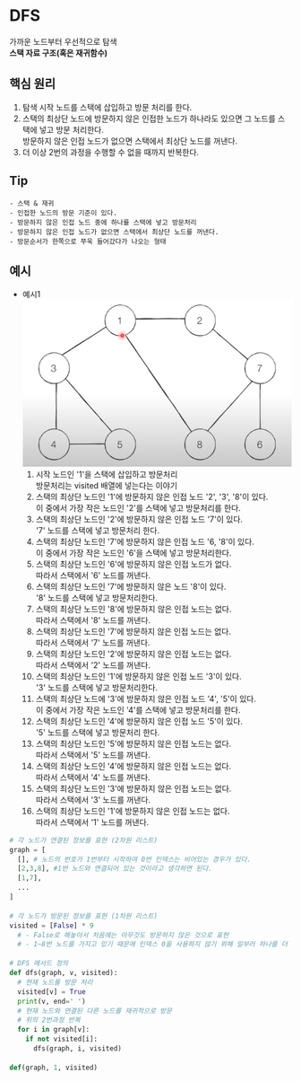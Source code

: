 # DFS 
가까운 노드부터 우선적으로 탐색   
<strong>스택 자료 구조(혹은 재귀함수)</strong>

## 핵심 원리
  1. 탐색 시작 노드를 스택에 삽입하고 방문 처리를 한다.
  2. 스택의 최상단 노드에 방문하지 않은 인접한 노드가 하나라도 있으면
  그 노드를 스택에 넣고 방문 처리한다.   
  방문하지 않은 인접 노드가 없으면 스택에서 최상단 노드를 꺼낸다.
  3. 더 이상 2번의 과정을 수행할 수 없을 때까지 반복한다.

## Tip
    - 스택 & 재귀
    - 인접한 노드의 방문 기준이 있다.   
    - 방문하지 않은 인접 노드 중에 하나를 스택에 넣고 방문처리
    - 방문하지 않은 인접 노드가 없으면 스택에서 최상단 노드를 꺼낸다.
    - 방문순서가 한쪽으로 쭈욱 들어갔다가 나오는 형태

## 예시
- 예시1
  ![DFS예시01](./example01.png)
  1. 시작 노드인 '1'을 스택에 삽입하고 방문처리   
      방문처리는 visited 배열에 넣는다는 이야기
  2. 스택의 최상단 노드인 '1'에 방문하지 않은 인접 노드 '2', '3', '8'이 있다.   
      이 중에서 가장 작은 노드인 '2'를 스택에 넣고 방문처리를 한다.
  3. 스택의 최상단 노드인 '2'에 방문하지 않은 인접 노드 '7'이 있다.   
      '7' 노드를 스택에 넣고 방문처리 한다.
  4. 스택의 최상단 노드인 '7'에 방문하지 않은 인접 노드 '6, '8'이 있다.   
      이 중에서 가장 작은 노드인 '6'을 스택에 넣고 방문처리한다.
  5. 스택의 최상단 노드인 '6'에 방문하지 않은 인접 노드가 없다.   
      따라서 스택에서 '6' 노드를 꺼낸다.
  6. 스택의 최상단 노드인 '7'에 방문하지 않은 노드 '8'이 있다.   
      '8' 노드를 스택에 넣고 방문처리한다.
  7. 스택의 최상단 노드인 '8'에 방문하지 않은 인접 노드는 없다.   
      따라서 스택에서 '8' 노드를 꺼낸다.
  8. 스택의 최상단 노드인 '7'에 방문하지 않은 인접 노드는 없다.   
      따라서 스택에서 '7' 노드를 꺼낸다.
  9. 스택의 최상단 노드인 '2'에 방문하지 않은 인접 노드는 없다.   
      따라서 스택에서 '2' 노드를 꺼낸다.
  10. 스택의 최상단 노드인 '1'에 방문하지 않은 인접 노드 '3'이 있다.   
      '3' 노드를 스택에 넣고 방문처리한다.
  11. 스택의 최상단 노드에 '3'에 방문하지 않은 인접 노드 '4', '5'이 있다.   
      이 중에서 가장 작은 노드인 '4'를 스택에 넣고 방문처리를 한다.
  12. 스택의 최상단 노드인 '4'에 방문하지 않은 인접 노드 '5'이 있다.      
      '5' 노드를 스택에 넣고 방문처리 한다.
  13. 스택의 최상단 노드인 '5'에 방문하지 않은 인접 노드는 없다.   
      따라서 스택에서 '5' 노드를 꺼낸다.
  14. 스택의 최상단 노드인 '4'에 방문하지 않은 인접 노드는 없다.   
      따라서 스택에서 '4' 노드를 꺼낸다.
  15. 스택의 최상단 노드인 '3'에 방문하지 않은 인접 노드는 없다.   
      따라서 스택에서 '3' 노드를 꺼낸다.
  16. 스택의 최상단 노드인 '1'에 방문하지 않은 인접 노드는 없다.   
      따라서 스택에서 '1' 노드를 꺼낸다.

```python
# 각 노드가 연결된 정보를 표현 (2차원 리스트)
graph = [
  [], # 노드의 번호가 1번부터 시작하여 0번 인덱스는 비어있는 경우가 있다.
  [2,3,8], #1번 노드와 연결되어 있는 것이라고 생각하면 된다.
  [1,7],
  ...
]

# 각 노드가 방문된 정보를 표현 (1차원 리스트)
visited = [False] * 9
  # - False로 해놓아서 처음에는 아무것도 방문하지 않은 것으로 표현
  # - 1~8번 노드를 가지고 있기 때문에 인덱스 0을 사용하지 않기 위해 일부러 하나를 더 큰 크기로 리스트를 만든다.

# DFS 메서드 정의
def dfs(graph, v, visited):
  # 현재 노드를 방문 처리
  visited[v] = True
  print(v, end=' ')
  # 현재 노드와 연결된 다른 노드를 재귀적으로 방문
  # 위의 2번과정 반복
  for i in graph[v]:
    if not visited[i]:
      dfs(graph, i, visited)

def(graph, 1, visited)
```
